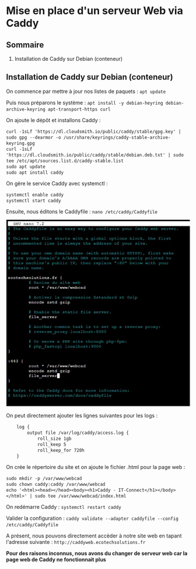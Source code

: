 # Mise en place d'un serveur Web via Caddy

## Sommaire

1) Installation de Caddy sur Debian (conteneur)

## Installation de Caddy sur Debian (conteneur)

On commence par mettre à jour nos listes de paquets : ``apt update``

Puis nous préparons le système : ``apt install -y debian-heyring debian-archive-keyring apt-transport-https curl``

On ajoute le dépôt et installons Caddy :

```
curl -1sLf 'https://dl.cloudsmith.io/public/caddy/stable/gpg.key' | sudo gpg --dearmor -o /usr/share/keyrings/caddy-stable-archive-keyring.gpg
curl -1sLf 'https://dl.cloudsmith.io/public/caddy/stable/debian.deb.txt' | sudo tee /etc/apt/sources.list.d/caddy-stable.list
sudo apt update
sudo apt install caddy
```

On gère le service Caddy avec systemctl : 

```
systemctl enable caddy
systemctl start caddy
```

Ensuite, nous éditons le Caddyfile : ``nano /etc/caddy/Caddyfile``

![caddy1](/S17/ressource/caddy/caddy2.jpg)

On peut directement ajouter les lignes suivantes pour les logs :

```
    log {
        output file /var/log/caddy/access.log {
            roll_size 1gb
            roll_keep 5
            roll_keep_for 720h
    }
```

On crée le répertoire du site et on ajoute le fichier .html pour la page web :

```
sudo mkdir -p /var/www/webcad
sudo chown caddy:caddy /var/www/webcad
echo '<html><head></head><body><h1>Caddy - IT-Connect</h1></body></html>' | sudo tee /var/www/webcad/index.html
```

On redémarre Caddy : ``systemctl restart caddy``

Valider la configuration : ``caddy validate --adapter caddyfile --config /etc/caddy/Caddyfile``

A présent, nous pouvons directement accèder à notre site web en tapant l'adresse suivante : ``http://caddyweb.ecotechsolutions.fr``

**Pour des raisons inconnus, nous avons du changer de serveur web car la page web de Caddy ne fonctionnait plus**